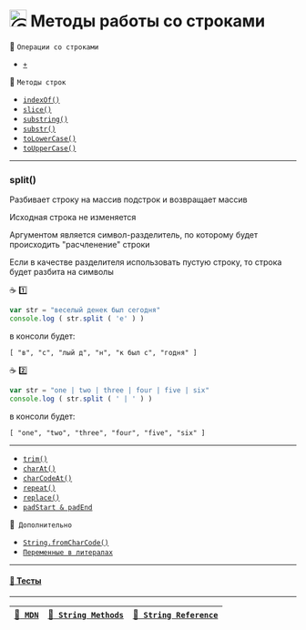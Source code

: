 # <img src="https://avatars2.githubusercontent.com/u/19735284?s=40&v=4" width="30" title="Ⓒ Irina Fylyppova ( garevna ) 2019"/> Методы работы со строками

:file_folder: `Операции со строками`

* [`+`](Strings-methods-concat)

:file_folder: `Методы строк`

* [`indexOf()`](Strings-methods-indexOf)
* [`slice()`](Strings-methods-slice)
* [`substring()`](Strings-methods-substring)
* [`substr()`](Strings-methods-substr)
* [`toLowerCase()`](Strings-methods-toLowerCase)
* [`toUpperCase()`](Strings-methods-toUpperCase)

***

### split()

Разбивает строку на массив подстрок и возвращает массив

Исходная строка не изменяется

Аргументом является символ-разделитель, по которому будет происходить "расчленение" строки

Если в качестве разделителя использовать пустую строку, то строка будет разбита на символы

:coffee: :one:

```javascript
var str = "веселый денек был сегодня"
console.log ( str.split ( 'е' ) )
```

в консоли будет:
```
[ "в", "с", "лый д", "н", "к был с", "годня" ]
```

:coffee: :two:

```javascript
var str = "one | two | three | four | five | six"
console.log ( str.split ( ' | ' ) )
```

в консоли будет:
```
[ "one", "two", "three", "four", "five", "six" ]
```

***

* [`trim()`](Strings-methods-trim)
* [`charAt()`](Strings-methods-charAt)
* [`charCodeAt()`](Strings-methods-charCodeAt)
* [`repeat()`](Strings-methods-repeat)
* [`replace()`](Strings-methods-replace)
* [`padStart & padEnd`](Strings-methods-padStart-padEnd)

:file_folder:` Дополнительно`

* [`String.fromCharCode()`](String-fromCharCode)
* [`Переменные в литералах`](Strings-vars-and-literals)

***

#### [:briefcase: Тесты](https://garevna.github.io/js-quiz/#stringMethods)

***

| [:link:` MDN`](https://developer.mozilla.org/ru/docs/Web/JavaScript/Reference/Global_Objects/String "Открывайте в новой вкладке") | [:link:` String Methods`](https://www.w3schools.com/js/js_string_methods.asp "Открывайте в новой вкладке") | [:link:` String Reference`](https://www.w3schools.com/jsref/jsref_obj_string.asp "Открывайте в новой вкладке") |
|-|-|-|
